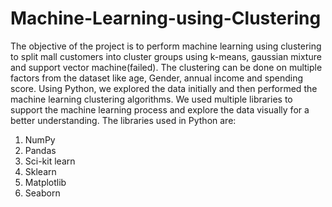 # Machine-Learning-using-Clustering
The objective of the project is to perform machine learning using clustering to split mall customers into cluster groups using k-means, gaussian mixture and support vector machine(failed). The clustering can be done on multiple factors from the dataset like age, Gender, annual income and spending score.
Using Python, we explored the data initially and then performed the machine learning clustering algorithms. We used multiple libraries to support the machine learning process and explore the data visually for a better understanding.
The libraries used in Python are:
  1. NumPy
  2. Pandas
  3. Sci-kit learn
  4. Sklearn
  5. Matplotlib
  6. Seaborn
